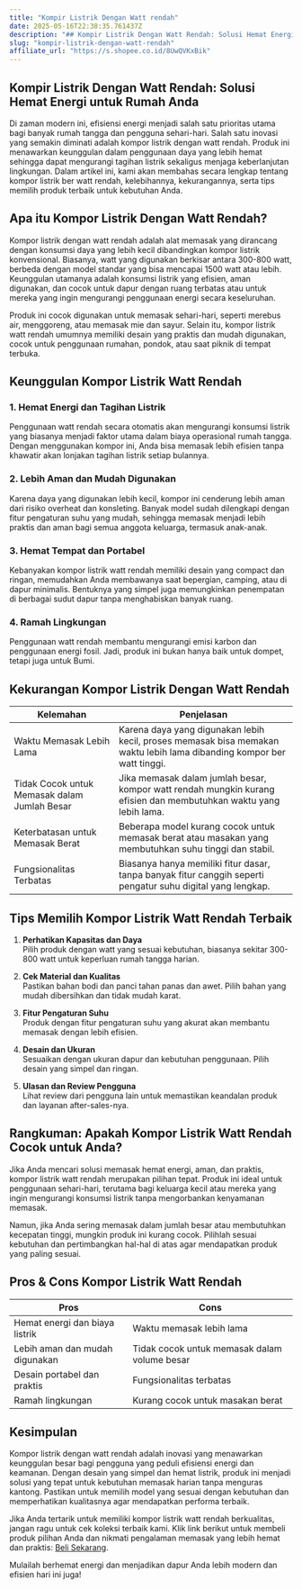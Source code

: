 ```yaml
---
title: "Kompir Listrik Dengan Watt rendah"
date: 2025-05-16T22:38:35.761437Z
description: "## Kompir Listrik Dengan Watt Rendah: Solusi Hemat Energi untuk Rumah Anda..."
slug: "kompir-listrik-dengan-watt-rendah"
affiliate_url: "https://s.shopee.co.id/8UwQVKxBik"
---
```

## Kompir Listrik Dengan Watt Rendah: Solusi Hemat Energi untuk Rumah Anda

Di zaman modern ini, efisiensi energi menjadi salah satu prioritas utama bagi banyak rumah tangga dan pengguna sehari-hari. Salah satu inovasi yang semakin diminati adalah kompor listrik dengan watt rendah. Produk ini menawarkan keunggulan dalam penggunaan daya yang lebih hemat sehingga dapat mengurangi tagihan listrik sekaligus menjaga keberlanjutan lingkungan. Dalam artikel ini, kami akan membahas secara lengkap tentang kompor listrik ber watt rendah, kelebihannya, kekurangannya, serta tips memilih produk terbaik untuk kebutuhan Anda.

## Apa itu Kompor Listrik Dengan Watt Rendah?

Kompor listrik dengan watt rendah adalah alat memasak yang dirancang dengan konsumsi daya yang lebih kecil dibandingkan kompor listrik konvensional. Biasanya, watt yang digunakan berkisar antara 300-800 watt, berbeda dengan model standar yang bisa mencapai 1500 watt atau lebih. Keunggulan utamanya adalah konsumsi listrik yang efisien, aman digunakan, dan cocok untuk dapur dengan ruang terbatas atau untuk mereka yang ingin mengurangi penggunaan energi secara keseluruhan.

Produk ini cocok digunakan untuk memasak sehari-hari, seperti merebus air, menggoreng, atau memasak mie dan sayur. Selain itu, kompor listrik watt rendah umumnya memiliki desain yang praktis dan mudah digunakan, cocok untuk penggunaan rumahan, pondok, atau saat piknik di tempat terbuka.

## Keunggulan Kompor Listrik Watt Rendah

### 1. Hemat Energi dan Tagihan Listrik
Penggunaan watt rendah secara otomatis akan mengurangi konsumsi listrik yang biasanya menjadi faktor utama dalam biaya operasional rumah tangga. Dengan menggunakan kompor ini, Anda bisa memasak lebih efisien tanpa khawatir akan lonjakan tagihan listrik setiap bulannya.

### 2. Lebih Aman dan Mudah Digunakan
Karena daya yang digunakan lebih kecil, kompor ini cenderung lebih aman dari risiko overheat dan konsleting. Banyak model sudah dilengkapi dengan fitur pengaturan suhu yang mudah, sehingga memasak menjadi lebih praktis dan aman bagi semua anggota keluarga, termasuk anak-anak.

### 3. Hemat Tempat dan Portabel
Kebanyakan kompor listrik watt rendah memiliki desain yang compact dan ringan, memudahkan Anda membawanya saat bepergian, camping, atau di dapur minimalis. Bentuknya yang simpel juga memungkinkan penempatan di berbagai sudut dapur tanpa menghabiskan banyak ruang.

### 4. Ramah Lingkungan
Penggunaan watt rendah membantu mengurangi emisi karbon dan penggunaan energi fosil. Jadi, produk ini bukan hanya baik untuk dompet, tetapi juga untuk Bumi.

## Kekurangan Kompor Listrik Dengan Watt Rendah

| Kelemahan | Penjelasan |
| --- | --- |
| Waktu Memasak Lebih Lama | Karena daya yang digunakan lebih kecil, proses memasak bisa memakan waktu lebih lama dibanding kompor ber watt tinggi. |
| Tidak Cocok untuk Memasak dalam Jumlah Besar | Jika memasak dalam jumlah besar, kompor watt rendah mungkin kurang efisien dan membutuhkan waktu yang lebih lama. |
| Keterbatasan untuk Memasak Berat | Beberapa model kurang cocok untuk memasak berat atau masakan yang membutuhkan suhu tinggi dan stabil. |
| Fungsionalitas Terbatas | Biasanya hanya memiliki fitur dasar, tanpa banyak fitur canggih seperti pengatur suhu digital yang lengkap. |

## Tips Memilih Kompor Listrik Watt Rendah Terbaik

1. **Perhatikan Kapasitas dan Daya**  
Pilih produk dengan watt yang sesuai kebutuhan, biasanya sekitar 300-800 watt untuk keperluan rumah tangga harian.

2. **Cek Material dan Kualitas**  
Pastikan bahan bodi dan panci tahan panas dan awet. Pilih bahan yang mudah dibersihkan dan tidak mudah karat.

3. **Fitur Pengaturan Suhu**  
Produk dengan fitur pengaturan suhu yang akurat akan membantu memasak dengan lebih efisien.

4. **Desain dan Ukuran**  
Sesuaikan dengan ukuran dapur dan kebutuhan penggunaan. Pilih desain yang simpel dan ringan.

5. **Ulasan dan Review Pengguna**  
Lihat review dari pengguna lain untuk memastikan keandalan produk dan layanan after-sales-nya.

## Rangkuman: Apakah Kompor Listrik Watt Rendah Cocok untuk Anda?

Jika Anda mencari solusi memasak hemat energi, aman, dan praktis, kompor listrik watt rendah merupakan pilihan tepat. Produk ini ideal untuk penggunaan sehari-hari, terutama bagi keluarga kecil atau mereka yang ingin mengurangi konsumsi listrik tanpa mengorbankan kenyamanan memasak.

Namun, jika Anda sering memasak dalam jumlah besar atau membutuhkan kecepatan tinggi, mungkin produk ini kurang cocok. Pilihlah sesuai kebutuhan dan pertimbangkan hal-hal di atas agar mendapatkan produk yang paling sesuai.

## Pros & Cons Kompor Listrik Watt Rendah

| **Pros** | **Cons** |
| --- | --- |
| Hemat energi dan biaya listrik | Waktu memasak lebih lama |
| Lebih aman dan mudah digunakan | Tidak cocok untuk memasak dalam volume besar |
| Desain portabel dan praktis | Fungsionalitas terbatas |
| Ramah lingkungan | Kurang cocok untuk masakan berat |

## Kesimpulan

Kompor listrik dengan watt rendah adalah inovasi yang menawarkan keunggulan besar bagi pengguna yang peduli efisiensi energi dan keamanan. Dengan desain yang simpel dan hemat listrik, produk ini menjadi solusi yang tepat untuk kebutuhan memasak harian tanpa menguras kantong. Pastikan untuk memilih model yang sesuai dengan kebutuhan dan memperhatikan kualitasnya agar mendapatkan performa terbaik.

Jika Anda tertarik untuk memiliki kompor listrik watt rendah berkualitas, jangan ragu untuk cek koleksi terbaik kami. Klik link berikut untuk membeli produk pilihan Anda dan nikmati pengalaman memasak yang lebih hemat dan praktis: [Beli Sekarang](https://s.shopee.co.id/8UwQVKxBik).

Mulailah berhemat energi dan menjadikan dapur Anda lebih modern dan efisien hari ini juga!